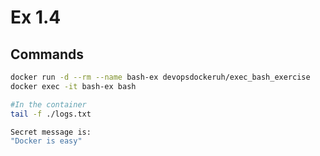 # Ex 1.4

## Commands

```sh
docker run -d --rm --name bash-ex devopsdockeruh/exec_bash_exercise
docker exec -it bash-ex bash

#In the container
tail -f ./logs.txt

Secret message is:
"Docker is easy"
```
